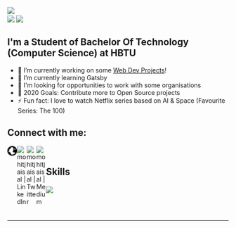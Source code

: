 <a target="_blank" href="https://mohitjaisal.com"><img src="https://github.com/mohitjaisal/ImageStore/blob/master/GifStore/Raw-Gif/mohitjaisal-intro-gif.gif"></a>
<br>
<img src="https://komarev.com/ghpvc/?username=mohitjaisal&color=orange" />
<a align="left" href="https://mohitjaisal.com" target="_blank"><img src="https://github.com/mohitjaisal/ImageStore/blob/master/SvgStore/RawSvgs/mohitjaisal.com-Portfolio.svg" /></a>

## I'm a Student of Bachelor Of Technology (Computer Science) at HBTU

- 🔭 I’m currently working on some [Web Dev Projects][website]!
- 🌱 I’m currently learning Gatsby
- 👯 I'm looking for opportunities to work with some organisations
- 🥅 2020 Goals: Contribute more to Open Source projects
- ⚡ Fun fact: I love to watch Netflix series based on AI & Space (Favourite Series: The 100)


## Connect with me:

[<img align="left" alt="mohitjaisal.com" width="22px" src="https://raw.githubusercontent.com/iconic/open-iconic/master/svg/globe.svg" />][website]
[<img align="left" alt="mohitjaisal | LinkedIn" width="22px" src="https://cdn.jsdelivr.net/npm/simple-icons@v3/icons/linkedin.svg" />][linkedin]
[<img align="left" alt="mohitjaisal | Twitter" width="22px" src="https://cdn.jsdelivr.net/npm/simple-icons@v3/icons/twitter.svg" />][twitter]
[<img align="left" alt="mohitjaisal | Medium" width="22px" src="https://cdn.jsdelivr.net/npm/simple-icons@v3/icons/medium.svg" />][medium]

<br>


## Skills

<a href="https://mohitjaisal.com"><img align="center" src="https://github.com/mohitjaisal/ImageStore/blob/master/RawImages/CvSkills.png" width="60%"></a>



<br />
<br />

---

[website]: https://mohitjaisal.com
[linkedin]: https://linkedin.com/in/mohitjaisal
[twitter]: https://twitter.com/mohitjaisal
[facebook]: https://facebook.com/mohitjaisal
[instagram]: https://instagram.com/mohit.jaisal
[medium]: https://medium.com/@mohitjaisal
